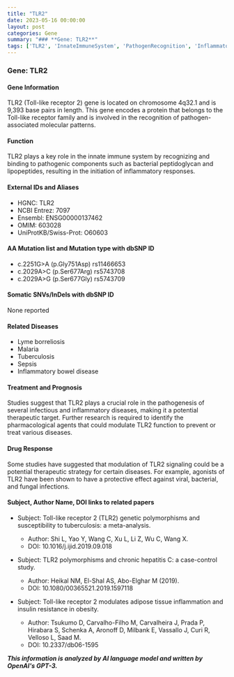 ```yaml
---
title: "TLR2"
date: 2023-05-16 00:00:00
layout: post
categories: Gene
summary: "### **Gene: TLR2**"
tags: ['TLR2', 'InnateImmuneSystem', 'PathogenRecognition', 'InflammatoryDiseases', 'TherapeuticTarget', 'DrugResponse', 'GeneticPolymorphisms', 'MetaAnalysis']
---
```


### **Gene: TLR2**

#### **Gene Information**
TLR2 (Toll-like receptor 2) gene is located on chromosome 4q32.1 and is 9,393 base pairs in length. This gene encodes a protein that belongs to the Toll-like receptor family and is involved in the recognition of pathogen-associated molecular patterns.

#### **Function**
TLR2 plays a key role in the innate immune system by recognizing and binding to pathogenic components such as bacterial peptidoglycan and lipopeptides, resulting in the initiation of inflammatory responses.

#### **External IDs and Aliases**
- HGNC: TLR2
- NCBI Entrez: 7097
- Ensembl: ENSG00000137462
- OMIM: 603028
- UniProtKB/Swiss-Prot: O60603

#### **AA Mutation list and Mutation type with dbSNP ID**
- c.2251G>A (p.Gly751Asp) rs11466653
- c.2029A>C (p.Ser677Arg) rs5743708
- c.2029A>G (p.Ser677Gly) rs5743709

#### **Somatic SNVs/InDels with dbSNP ID**
None reported

#### **Related Diseases**
- Lyme borreliosis
- Malaria
- Tuberculosis
- Sepsis
- Inflammatory bowel disease

#### **Treatment and Prognosis**
Studies suggest that TLR2 plays a crucial role in the pathogenesis of several infectious and inflammatory diseases, making it a potential therapeutic target. Further research is required to identify the pharmacological agents that could modulate TLR2 function to prevent or treat various diseases.

#### **Drug Response**
Some studies have suggested that modulation of TLR2 signaling could be a potential therapeutic strategy for certain diseases. For example, agonists of TLR2 have been shown to have a protective effect against viral, bacterial, and fungal infections.

#### **Subject, Author Name, DOI links to related papers**
- Subject: Toll-like receptor 2 (TLR2) genetic polymorphisms and susceptibility to tuberculosis: a meta-analysis.
  - Author: Shi L, Yao Y, Wang C, Xu L, Li Z, Wu C, Wang X.
  - DOI: 10.1016/j.ijid.2019.09.018
  
- Subject: TLR2 polymorphisms and chronic hepatitis C: a case-control study.
  - Author: Heikal NM, El-Shal AS, Abo-Elghar M (2019).
  - DOI: 10.1080/00365521.2019.1597118
  
- Subject: Toll-like receptor 2 modulates adipose tissue inflammation and insulin resistance in obesity.
  - Author: Tsukumo D, Carvalho-Filho M, Carvalheira J, Prada P, Hirabara S, Schenka A, Aronoff D, Milbank E, Vassallo J, Curi R, Velloso L, Saad M.
  - DOI: 10.2337/db06-1595

**_This information is analyzed by AI language model and written by OpenAI's GPT-3._**